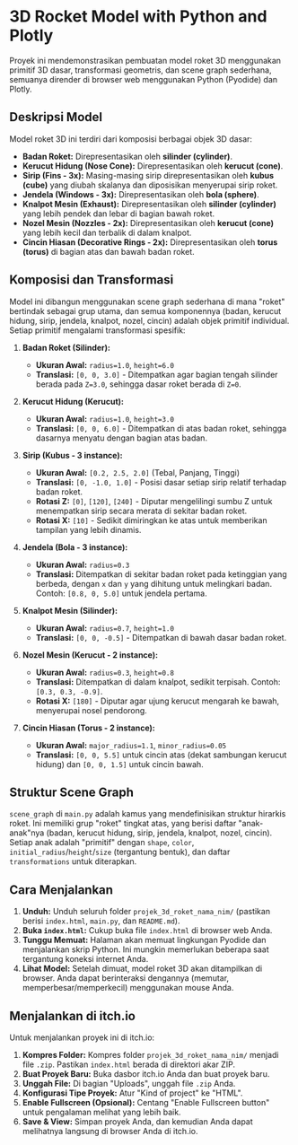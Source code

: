 # 3D Rocket Model with Python and Plotly

Proyek ini mendemonstrasikan pembuatan model roket 3D menggunakan primitif 3D dasar, transformasi geometris, dan scene graph sederhana, semuanya dirender di browser web menggunakan Python (Pyodide) dan Plotly.

## Deskripsi Model

Model roket 3D ini terdiri dari komposisi berbagai objek 3D dasar:

* **Badan Roket:** Direpresentasikan oleh **silinder (cylinder)**.
* **Kerucut Hidung (Nose Cone):** Direpresentasikan oleh **kerucut (cone)**.
* **Sirip (Fins - 3x):** Masing-masing sirip direpresentasikan oleh **kubus (cube)** yang diubah skalanya dan diposisikan menyerupai sirip roket.
* **Jendela (Windows - 3x):** Direpresentasikan oleh **bola (sphere)**.
* **Knalpot Mesin (Exhaust):** Direpresentasikan oleh **silinder (cylinder)** yang lebih pendek dan lebar di bagian bawah roket.
* **Nozel Mesin (Nozzles - 2x):** Direpresentasikan oleh **kerucut (cone)** yang lebih kecil dan terbalik di dalam knalpot.
* **Cincin Hiasan (Decorative Rings - 2x):** Direpresentasikan oleh **torus (torus)** di bagian atas dan bawah badan roket.

## Komposisi dan Transformasi

Model ini dibangun menggunakan scene graph sederhana di mana "roket" bertindak sebagai grup utama, dan semua komponennya (badan, kerucut hidung, sirip, jendela, knalpot, nozel, cincin) adalah objek primitif individual. Setiap primitif mengalami transformasi spesifik:

1.  **Badan Roket (Silinder):**
    * **Ukuran Awal:** `radius=1.0`, `height=6.0`
    * **Translasi:** `[0, 0, 3.0]` - Ditempatkan agar bagian tengah silinder berada pada `Z=3.0`, sehingga dasar roket berada di `Z=0`.

2.  **Kerucut Hidung (Kerucut):**
    * **Ukuran Awal:** `radius=1.0`, `height=3.0`
    * **Translasi:** `[0, 0, 6.0]` - Ditempatkan di atas badan roket, sehingga dasarnya menyatu dengan bagian atas badan.

3.  **Sirip (Kubus - 3 instance):**
    * **Ukuran Awal:** `[0.2, 2.5, 2.0]` (Tebal, Panjang, Tinggi)
    * **Translasi:** `[0, -1.0, 1.0]` - Posisi dasar setiap sirip relatif terhadap badan roket.
    * **Rotasi Z:** `[0]`, `[120]`, `[240]` - Diputar mengelilingi sumbu Z untuk menempatkan sirip secara merata di sekitar badan roket.
    * **Rotasi X:** `[10]` - Sedikit dimiringkan ke atas untuk memberikan tampilan yang lebih dinamis.

4.  **Jendela (Bola - 3 instance):**
    * **Ukuran Awal:** `radius=0.3`
    * **Translasi:** Ditempatkan di sekitar badan roket pada ketinggian yang berbeda, dengan `x` dan `y` yang dihitung untuk melingkari badan. Contoh: `[0.8, 0, 5.0]` untuk jendela pertama.

5.  **Knalpot Mesin (Silinder):**
    * **Ukuran Awal:** `radius=0.7`, `height=1.0`
    * **Translasi:** `[0, 0, -0.5]` - Ditempatkan di bawah dasar badan roket.

6.  **Nozel Mesin (Kerucut - 2 instance):**
    * **Ukuran Awal:** `radius=0.3`, `height=0.8`
    * **Translasi:** Ditempatkan di dalam knalpot, sedikit terpisah. Contoh: `[0.3, 0.3, -0.9]`.
    * **Rotasi X:** `[180]` - Diputar agar ujung kerucut mengarah ke bawah, menyerupai nosel pendorong.

7.  **Cincin Hiasan (Torus - 2 instance):**
    * **Ukuran Awal:** `major_radius=1.1`, `minor_radius=0.05`
    * **Translasi:** `[0, 0, 5.5]` untuk cincin atas (dekat sambungan kerucut hidung) dan `[0, 0, 1.5]` untuk cincin bawah.

## Struktur Scene Graph

`scene_graph` di `main.py` adalah kamus yang mendefinisikan struktur hirarkis roket. Ini memiliki grup "roket" tingkat atas, yang berisi daftar "anak-anak"nya (badan, kerucut hidung, sirip, jendela, knalpot, nozel, cincin). Setiap anak adalah "primitif" dengan `shape`, `color`, `initial_radius`/`height`/`size` (tergantung bentuk), dan daftar `transformations` untuk diterapkan.

## Cara Menjalankan

1.  **Unduh:** Unduh seluruh folder `projek_3d_roket_nama_nim/` (pastikan berisi `index.html`, `main.py`, dan `README.md`).
2.  **Buka `index.html`:** Cukup buka file `index.html` di browser web Anda.
3.  **Tunggu Memuat:** Halaman akan memuat lingkungan Pyodide dan menjalankan skrip Python. Ini mungkin memerlukan beberapa saat tergantung koneksi internet Anda.
4.  **Lihat Model:** Setelah dimuat, model roket 3D akan ditampilkan di browser. Anda dapat berinteraksi dengannya (memutar, memperbesar/memperkecil) menggunakan mouse Anda.

## Menjalankan di itch.io

Untuk menjalankan proyek ini di itch.io:

1.  **Kompres Folder:** Kompres folder `projek_3d_roket_nama_nim/` menjadi file `.zip`. Pastikan `index.html` berada di direktori akar ZIP.
2.  **Buat Proyek Baru:** Buka dasbor itch.io Anda dan buat proyek baru.
3.  **Unggah File:** Di bagian "Uploads", unggah file `.zip` Anda.
4.  **Konfigurasi Tipe Proyek:** Atur "Kind of project" ke "HTML".
5.  **Enable Fullscreen (Opsional):** Centang "Enable Fullscreen button" untuk pengalaman melihat yang lebih baik.
6.  **Save & View:** Simpan proyek Anda, dan kemudian Anda dapat melihatnya langsung di browser Anda di itch.io.
